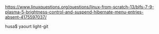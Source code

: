 https://www.linuxquestions.org/questions/linux-from-scratch-13/blfs-7-9-plasma-5-brightness-control-and-suspend-hibernate-menu-entries-absent-4175597037/


husa$ yaourt light-git